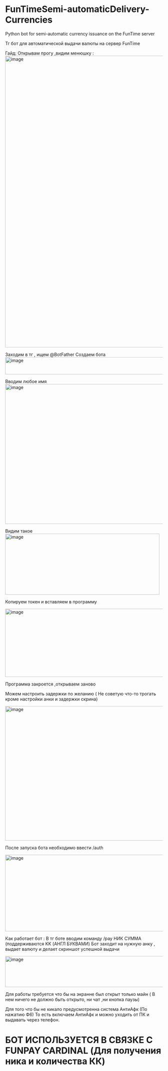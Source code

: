 # FunTimeSemi-automaticDelivery-Currencies
Python bot for semi-automatic currency issuance on the FunTime server

Тг бот для автоматической выдачи валюты на сервер FunTime

Гайд:
Открывам прогу ,видим менюшку :
<img width="1302" height="932" alt="image" src="https://github.com/user-attachments/assets/d12c2410-c05b-4ef8-8882-698bed6a30e0" />


Заходим в тг , ищем @BotFather 
Создаем бота <img width="515" height="55" alt="image" src="https://github.com/user-attachments/assets/efb072af-24e1-4b26-a8fe-51b42e4703e5" />


Вводим любое имя 
<img width="520" height="447" alt="image" src="https://github.com/user-attachments/assets/8832a6c2-54e4-4af1-9b3a-42485426e7a8" />


Видим такое
<img width="493" height="195" alt="image" src="https://github.com/user-attachments/assets/2ec8389f-36bf-4f79-8b31-68da7f1b31f2" />

Копируем токен и вставляем в программу 

<img width="506" height="218" alt="image" src="https://github.com/user-attachments/assets/a4b008c6-862a-4a02-95e6-71c26305cc53" />

Программа закроется ,открываем заново

Можем настроить задержки по желанию ( Не советую что-то трогать кроме настройки анки и задержки скрина)

<img width="636" height="430" alt="image" src="https://github.com/user-attachments/assets/4f3db865-9e59-4a08-8d9c-039747ebd7f8" />


После запуска бота необходимо ввести /auth



<img width="921" height="245" alt="image" src="https://github.com/user-attachments/assets/66bc3f8c-7c70-4cca-8d6a-75d3883540fc" />




Как работает бот :
В тг боте вводим команду /pay НИК СУММА (поддерживаются KK (АНГЛ БУКВАМИ) 
Бот заходит на нужную анку , выдает валюту и делает скриншот успешной выдачи


<img width="917" height="99" alt="image" src="https://github.com/user-attachments/assets/46548a32-d147-4d92-93ed-5e752abc32e1" />



Для работы требуется что бы на экранне был открыт только майн ( В нем ничего не должно быть открыто, ни чат ,ни кнопка паузы)

Для того что бы не кикало предусмотренна система АнтиАфк (По нажатию Ф6) То есть включаем АнтиАфк и можно уходить от ПК и выдавать через телефон.


# БОТ ИСПОЛЬЗУЕТСЯ В СВЯЗКЕ С FUNPAY CARDINAL (Для получения ника и количества КК)
